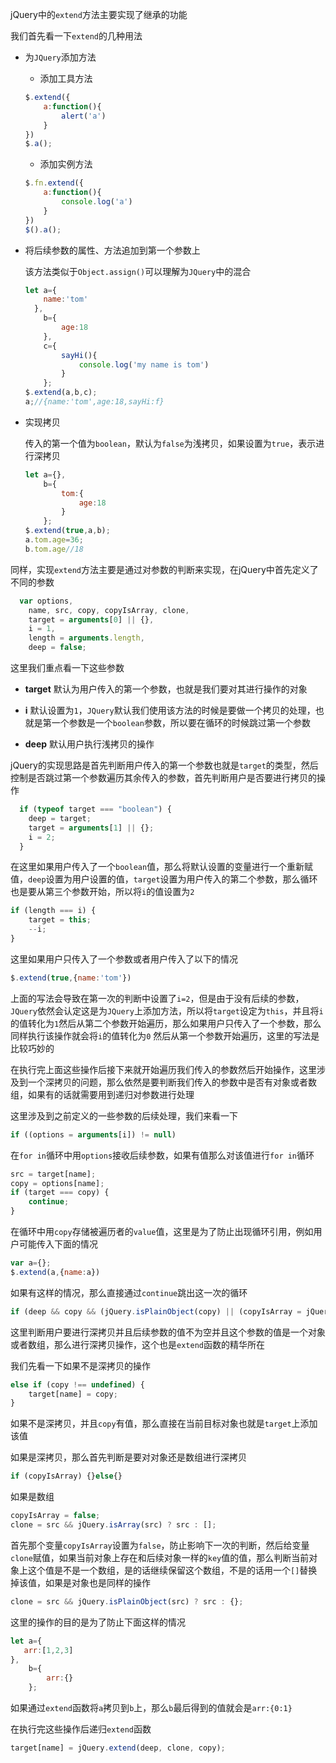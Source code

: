 jQuery中的`extend`方法主要实现了继承的功能

我们首先看一下`extend`的几种用法

* 为`JQuery`添加方法

  * 添加工具方法

  ```javascript
  $.extend({
      a:function(){
          alert('a')
      }
  })
  $.a();
  ```

  * 添加实例方法

  ```javascript
  $.fn.extend({
      a:function(){
          console.log('a')
      }
  })
  $().a();
  ```

* 将后续参数的属性、方法追加到第一个参数上

  该方法类似于`Object.assign()`可以理解为`JQuery`中的混合

  ```javascript
  let a={
      name:'tom'
  	},
      b={
          age:18
      },
      c={
          sayHi(){
              console.log('my name is tom')
          }
      };
  $.extend(a,b,c);
  a;//{name:'tom',age:18,sayHi:f}
  ```

* 实现拷贝

  传入的第一个值为`boolean`，默认为`false`为浅拷贝，如果设置为`true`，表示进行深拷贝

  ```javascript
  let a={},
      b={
          tom:{
              age:18
          }
      };
  $.extend(true,a,b);
  a.tom.age=36;
  b.tom.age//18
  ```

同样，实现`extend`方法主要是通过对参数的判断来实现，在jQuery中首先定义了不同的参数

```javascript
  var options,
  	name, src, copy, copyIsArray, clone,
  	target = arguments[0] || {}, 
  	i = 1,
  	length = arguments.length,
  	deep = false;
```

这里我们重点看一下这些参数

* **target** 默认为用户传入的第一个参数，也就是我们要对其进行操作的对象

* **i** 默认设置为`1`，`JQuery`默认我们使用该方法的时候是要做一个拷贝的处理，也就是第一个参数是一个`boolean`参数，所以要在循环的时候跳过第一个参数

* **deep** 默认用户执行浅拷贝的操作

  

jQuery的实现思路是首先判断用户传入的第一个参数也就是`target`的类型，然后控制是否跳过第一个参数遍历其余传入的参数，首先判断用户是否要进行拷贝的操作

```javascript
  if (typeof target === "boolean") {
  	deep = target;
  	target = arguments[1] || {};
  	i = 2;
  }
```

在这里如果用户传入了一个`boolean`值，那么将默认设置的变量进行一个重新赋值，`deep`设置为用户设置的值，`target`设置为用户传入的第二个参数，那么循环也是要从第三个参数开始，所以将`i`的值设置为`2`

```javascript
if (length === i) {
	target = this;
	--i;
}
```

这里如果用户只传入了一个参数或者用户传入了以下的情况

```javascript
$.extend(true,{name:'tom'})
```

上面的写法会导致在第一次的判断中设置了`i=2`，但是由于没有后续的参数，`JQuery`依然会认定这是为`JQuery`上添加方法，所以将`target`设定为`this`，并且将`i`的值转化为`1`然后从第二个参数开始遍历，那么如果用户只传入了一个参数，那么同样执行该操作就会将`i`的值转化为`0`  然后从第一个参数开始遍历，这里的写法是比较巧妙的

在执行完上面这些操作后接下来就开始遍历我们传入的参数然后开始操作，这里涉及到一个深拷贝的问题，那么依然是要判断我们传入的参数中是否有对象或者数组，如果有的话就需要用到递归对参数进行处理

这里涉及到之前定义的一些参数的后续处理，我们来看一下

```javascript
if ((options = arguments[i]) != null) 
```

在`for in`循环中用`options`接收后续参数，如果有值那么对该值进行`for in`循环

```javascript
src = target[name];
copy = options[name];
if (target === copy) {
	continue;
}   
```

在循环中用`copy`存储被遍历者的`value`值，这里是为了防止出现循环引用，例如用户可能传入下面的情况

```javascript
var a={};
$.extend(a,{name:a})
```

如果有这样的情况，那么直接通过`continue`跳出这一次的循环

```javascript
if (deep && copy && (jQuery.isPlainObject(copy) || (copyIsArray = jQuery.isArray(copy)))) 
```

这里判断用户要进行深拷贝并且后续参数的值不为空并且这个参数的值是一个对象或者数组，那么进行深拷贝操作，这个也是`extend`函数的精华所在

我们先看一下如果不是深拷贝的操作

```javascript
else if (copy !== undefined) {
	target[name] = copy;
}
```

如果不是深拷贝，并且`copy`有值，那么直接在当前目标对象也就是`target`上添加该值

如果是深拷贝，那么首先判断是要对对象还是数组进行深拷贝

```javascript
if (copyIsArray) {}else{}
```

如果是数组

```javascript
copyIsArray = false;
clone = src && jQuery.isArray(src) ? src : [];
```

首先那个变量`copyIsArray`设置为`false`，防止影响下一次的判断，然后给变量`clone`赋值，如果当前对象上存在和后续对象一样的`key`值的值，那么判断当前对象上这个值是不是一个数组，是的话继续保留这个数组，不是的话用一个`[]`替换掉该值，如果是对象也是同样的操作

```javascript
clone = src && jQuery.isPlainObject(src) ? src : {};
```

这里的操作的目的是为了防止下面这样的情况

```javascript
let a={
   arr:[1,2,3] 
},
    b={
        arr:{}
    };
```

如果通过`extend`函数将`a`拷贝到`b`上，那么`b`最后得到的值就会是`arr:{0:1}`

在执行完这些操作后递归`extend`函数

```javascript
target[name] = jQuery.extend(deep, clone, copy);
```

